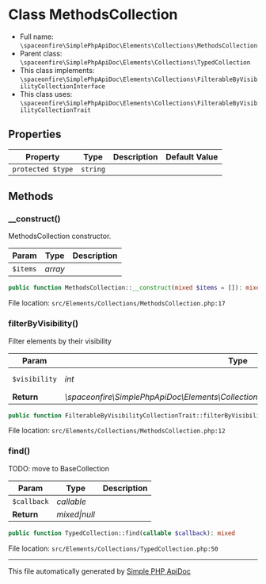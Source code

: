 # Class MethodsCollection

- Full name: `\spaceonfire\SimplePhpApiDoc\Elements\Collections\MethodsCollection`
- Parent class: `\spaceonfire\SimplePhpApiDoc\Elements\Collections\TypedCollection`
- This class implements: `\spaceonfire\SimplePhpApiDoc\Elements\Collections\FilterableByVisibilityCollectionInterface`
- This class uses: `\spaceonfire\SimplePhpApiDoc\Elements\Collections\FilterableByVisibilityCollectionTrait`

## Properties

|Property|Type|Description|Default Value|
|---|---|---|---|
|`protected $type`|<code>string</code>|||

## Methods

### __construct()

MethodsCollection constructor.

|Param|Type|Description|
|---|---|---|
|`$items`|*array*||

```php
public function MethodsCollection::__construct(mixed $items = []): mixed
```

File location: `src/Elements/Collections/MethodsCollection.php:17`

### filterByVisibility()

Filter elements by their visibility

|Param|Type|Description|
|---|---|---|
|`$visibility`|*int*|Visibility bitmask|
|**Return**|*\spaceonfire\SimplePhpApiDoc\Elements\Collections\FilterableByVisibilityCollectionInterface*||

```php
public function FilterableByVisibilityCollectionTrait::filterByVisibility(int $visibility): \spaceonfire\SimplePhpApiDoc\Elements\Collections\spaceonfire\SimplePhpApiDoc\Elements\Collections\FilterableByVisibilityCollectionInterface
```

File location: `src/Elements/Collections/MethodsCollection.php:12`

### find()

TODO: move to BaseCollection

|Param|Type|Description|
|---|---|---|
|`$callback`|*callable*||
|**Return**|*mixed&#124;null*||

```php
public function TypedCollection::find(callable $callback): mixed
```

File location: `src/Elements/Collections/TypedCollection.php:50`

---

This file automatically generated by [Simple PHP ApiDoc](https://github.com/spaceonfire/simple-php-apidoc)